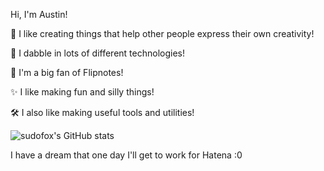 Hi, I'm Austin!

🎨 I like creating things that help other people express their own creativity!

🎲 I dabble in lots of different technologies!

🐸 I'm a big fan of Flipnotes!

✨ I like making fun and silly things!

🛠️ I also like making useful tools and utilities!

![sudofox's GitHub stats][stats]

[stats]: https://github-readme-stats.vercel.app/api?username=sudofox&show_icons=true&count_private=true

I have a dream that one day I'll get to work for Hatena :0
